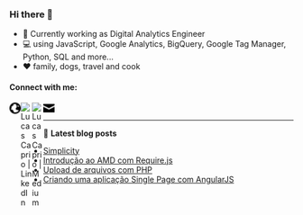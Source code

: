 ### Hi there 👋

- :round_pushpin: Currently working as Digital Analytics Engineer
- :computer: using JavaScript, Google Analytics, BigQuery, Google Tag Manager, Python, SQL and more...
- :heart: family, dogs, travel and cook

#### Connect with me:

[<img align="left" alt="Lucas Caprio | Website" width="20px" src="https://raw.githubusercontent.com/iconic/open-iconic/master/svg/globe.svg" />][website]
[<img align="left" alt="Lucas Caprio | LinkedIn" width="20px" src="https://cdn.jsdelivr.net/npm/simple-icons@v3/icons/linkedin.svg" />][linkedin]
[<img align="left" alt="Lucas Caprio | Medium" width="20px" src="https://cdn.jsdelivr.net/npm/simple-icons@v3/icons/medium.svg" />][medium]
[<img align="left" alt="Lucas Caprio | Contact" width="20px" src="https://raw.githubusercontent.com/iconic/open-iconic/master/svg/envelope-closed.svg" />][contact]

<br />

---

:closed_book: **Latest blog posts**
<!-- BLOG-POST-LIST:START -->
- [Simplicity](https://medium.com/@lucascaprio/simplicity-cde3872d466d?source=rss-4559d5ff9499------2)
- [Introdução ao AMD com Require.js](https://medium.com/@lucascaprio/introdu%C3%A7%C3%A3o-ao-amd-com-require-js-5a41dd8f8dc3?source=rss-4559d5ff9499------2)
- [Upload de arquivos com PHP](https://medium.com/@lucascaprio/upload-de-arquivos-com-php-b18b265483fa?source=rss-4559d5ff9499------2)
- [Criando uma aplicação Single Page com AngularJS](https://medium.com/@lucascaprio/criando-uma-aplica%C3%A7%C3%A3o-single-page-com-angularjs-e46e3cd1ca7?source=rss-4559d5ff9499------2)
<!-- BLOG-POST-LIST:END -->

[website]: http://lucascaprio.com
[linkedin]: https://www.linkedin.com/in/lucascaprio/
[medium]: https://medium.com/@lucascaprio
[contact]: https://forms.gle/GPeY4Jfua6YvYmTw9
